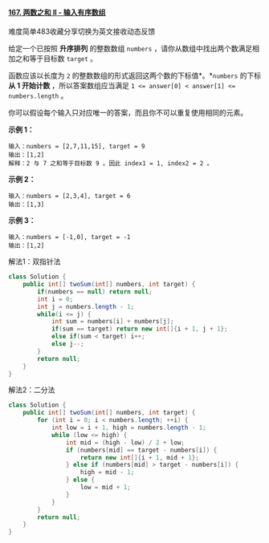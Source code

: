 #### [167. 两数之和 II - 输入有序数组](https://leetcode-cn.com/problems/two-sum-ii-input-array-is-sorted/)

难度简单483收藏分享切换为英文接收动态反馈

给定一个已按照 **升序排列** 的整数数组 `numbers` ，请你从数组中找出两个数满足相加之和等于目标数 `target` 。

函数应该以长度为 `2` 的整数数组的形式返回这两个数的下标值*。*`numbers` 的下标 **从 1 开始计数** ，所以答案数组应当满足 `1 <= answer[0] < answer[1] <= numbers.length` 。

你可以假设每个输入只对应唯一的答案，而且你不可以重复使用相同的元素。

**示例 1：**

```
输入：numbers = [2,7,11,15], target = 9
输出：[1,2]
解释：2 与 7 之和等于目标数 9 。因此 index1 = 1, index2 = 2 。
```

**示例 2：**

```
输入：numbers = [2,3,4], target = 6
输出：[1,3]
```

**示例 3：**

```
输入：numbers = [-1,0], target = -1
输出：[1,2]
```

 

解法1：双指针法

```java
class Solution {
    public int[] twoSum(int[] numbers, int target) {
        if(numbers == null) return null;
        int i = 0;
        int j = numbers.length - 1;
        while(i <= j) {
            int sum = numbers[i] + numbers[j];
            if(sum == target) return new int[]{i + 1, j + 1};
            else if(sum < target) i++;
            else j--;
        }
        return null;
    }
}
```

解法2：二分法

```java
class Solution {
    public int[] twoSum(int[] numbers, int target) {
        for (int i = 0; i < numbers.length; ++i) {
            int low = i + 1, high = numbers.length - 1;
            while (low <= high) {
                int mid = (high - low) / 2 + low;
                if (numbers[mid] == target - numbers[i]) {
                    return new int[]{i + 1, mid + 1};
                } else if (numbers[mid] > target - numbers[i]) {
                    high = mid - 1;
                } else {
                    low = mid + 1;
                }
            }
        }
        return null;
    }
}
```

